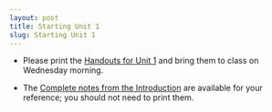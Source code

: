 ```yaml
---
layout: post
title: Starting Unit 1
slug: Starting Unit 1
---
```


* Please print the [Handouts for Unit 1](../../../materials/linear.handouts.pdf) and bring them to class on Wednesday morning.

* The [Complete notes from the Introduction](../../../materials/intro.complete.pdf) are available for your reference; you should not need to print them.
